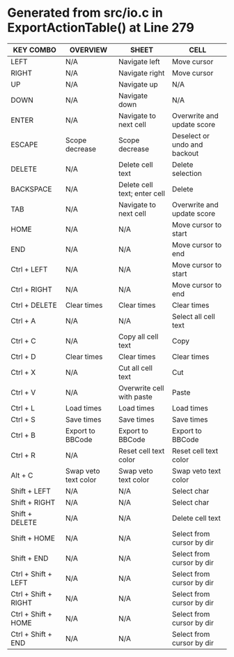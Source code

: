# Generated from src/io.c in ExportActionTable() at Line 279

|                KEY COMBO |                     OVERVIEW |                        SHEET |                         CELL |
| ------------------------ | ---------------------------- | ---------------------------- | ---------------------------- |
|                     LEFT |                          N/A |                Navigate left |                  Move cursor |
|                    RIGHT |                          N/A |               Navigate right |                  Move cursor |
|                       UP |                          N/A |                  Navigate up |                          N/A |
|                     DOWN |                          N/A |                Navigate down |                          N/A |
|                    ENTER |                          N/A |        Navigate to next cell |   Overwrite and update score |
|                   ESCAPE |               Scope decrease |               Scope decrease | Deselect or undo and backout |
|                   DELETE |                          N/A |             Delete cell text |             Delete selection |
|                BACKSPACE |                          N/A | Delete cell text; enter cell |                       Delete |
|                      TAB |                          N/A |        Navigate to next cell |   Overwrite and update score |
|                     HOME |                          N/A |                          N/A |         Move cursor to start |
|                      END |                          N/A |                          N/A |           Move cursor to end |
|              Ctrl + LEFT |                          N/A |                          N/A |         Move cursor to start |
|             Ctrl + RIGHT |                          N/A |                          N/A |           Move cursor to end |
|            Ctrl + DELETE |                  Clear times |                  Clear times |                  Clear times |
|                 Ctrl + A |                          N/A |                          N/A |         Select all cell text |
|                 Ctrl + C |                          N/A |           Copy all cell text |                         Copy |
|                 Ctrl + D |                  Clear times |                  Clear times |                  Clear times |
|                 Ctrl + X |                          N/A |            Cut all cell text |                          Cut |
|                 Ctrl + V |                          N/A |    Overwrite cell with paste |                        Paste |
|                 Ctrl + L |                   Load times |                   Load times |                   Load times |
|                 Ctrl + S |                   Save times |                   Save times |                   Save times |
|                 Ctrl + B |             Export to BBCode |             Export to BBCode |             Export to BBCode |
|                 Ctrl + R |                          N/A |        Reset cell text color |        Reset cell text color |
|                  Alt + C |         Swap veto text color |         Swap veto text color |         Swap veto text color |
|             Shift + LEFT |                          N/A |                          N/A |                  Select char |
|            Shift + RIGHT |                          N/A |                          N/A |                  Select char |
|           Shift + DELETE |                          N/A |                          N/A |             Delete cell text |
|             Shift + HOME |                          N/A |                          N/A |    Select from cursor by dir |
|              Shift + END |                          N/A |                          N/A |    Select from cursor by dir |
|      Ctrl + Shift + LEFT |                          N/A |                          N/A |    Select from cursor by dir |
|     Ctrl + Shift + RIGHT |                          N/A |                          N/A |    Select from cursor by dir |
|      Ctrl + Shift + HOME |                          N/A |                          N/A |    Select from cursor by dir |
|       Ctrl + Shift + END |                          N/A |                          N/A |    Select from cursor by dir |
